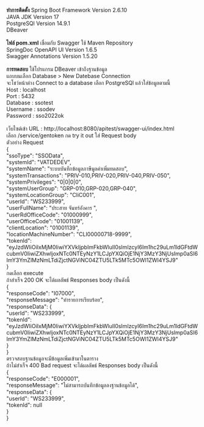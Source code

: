<b>ทำการติดตั้ง</b>
Spring Boot Framework Version 2.6.10 <br>
JAVA JDK Version 17 <br>
PostgreSQl Version 14.9.1 <br>
DBeaver <br>
<br>
<b>ไฟล์ pom.xml</b>
เชื่อมกับ Swagger ใช้ Maven Repository<br>
SpringDoc OpenAPI UI Version 1.6.5 <br>
Swagger Annotations Version 1.5.20 <br>
<br>
<b>การทดสอบ</b>
ใช้โปรแกรม DBeaver เข้าถึงฐานข้อมูล <br>
แถบบนเลือก Database > New Datebase Connection <br>
จะโชว์หน้าต่าง Connect to a database เลือก PostgreSQl แล้วใส่ข้อมูลตามนี้<br>
Host : localhost <br>
Port : 5432 <br>
Database : ssotest <br>
Username : ssodev <br>
Password : sso2022ok <br>
<br>
เว็บไซต์เข้า URL : http://localhost:8080/apitest/swagger-ui/index.html <br>
เลือก /service/gentoken กด try it out ใส่ Request body <br>
ตัวอย่าง Request <br>
{ <br>
  "ssoType": "SSOData", <br>
  "systemId": "VATDEDEV", <br>
  "systemName": "ระบบบันทึกข้อมูลภาษีมูลค่าเพิ่มทดสอบ", <br>
  "systemTransactions": "PRIV-010,PRIV-020,PRIV-040,PRIV-050", <br>
  "systemPrivileges": "0|0|0|0", <br>
  "systemUserGroup": "GRP-010,GRP-020,GRP-040", <br>
  "systemLocationGroup": "CliC001", <br>
  "userId": "WS233999", <br>
  "userFullName": "ประสาท จันทร์อังคาร ", <br>
  "userRdOfficeCode": "01000999", <br>
  "userOfficeCode": "01001139", <br>
  "clientLocation": "01001139", <br>
  "locationMachineNumber": "CLI00000718-9999", <br>
  "tokenId": <br>
  "eyJzdWIiOiIxMjM0IiwiYXVkIjpbImFkbWluIl0sImlzcyI6Im1hc29uLm1ldGFtdWcubmV0IiwiZXhwIjoxNTc0NTEyNzY1LCJpYXQiOjE1NjY3MzY3NjUsImp0aSI6ImY3YmZlMzNmLTdiZjctNGViNC04ZTU5LTk5MTc5OWI1ZWI4YSJ9" <br>
} <br>
กดเลือก execute <br>
ถ้าสำเร็จ 200 OK จะได้ผลลัพธ์ Responses body เป็นดังนี้ <br>
{ <br>
  "responseCode": "I07000", <br>
  "responseMessage": "ทำรายการเรียบร้อย", <br>
  "responseData": { <br>
    "userId": "WS233999", <br>
    "tokenId": <br>
    "eyJzdWIiOiIxMjM0IiwiYXVkIjpbImFkbWluIl0sImlzcyI6Im1hc29uLm1ldGFtdWcubmV0IiwiZXhwIjoxNTc0NTEyNzY1LCJpYXQiOjE1NjY3MzY3NjUsImp0aSI6ImY3YmZlMzNmLTdiZjctNGViNC04ZTU5LTk5MTc5OWI1ZWI4YSJ9" <br>
  } <br>
} <br>
ตรวจสอบฐานข้อมูลจะมีข้อมูลเพิ่มเข้ามาในตาราง <br>
ถ้าไม่สำเร็จ 400 Bad request จะได้ผลลัพธ์ Responses body เป็นดังนี้ <br>
{ <br>
  "responseCode": "E000001", <br>
  "responseMessage": "ไม่สามารถบันทึกข้อมูลลงฐานข้อมูลได้", <br>
  "responseData": { <br>
    "userId": "WS233999", <br>
    "tokenId": null <br>
  } <br>
} <br>






